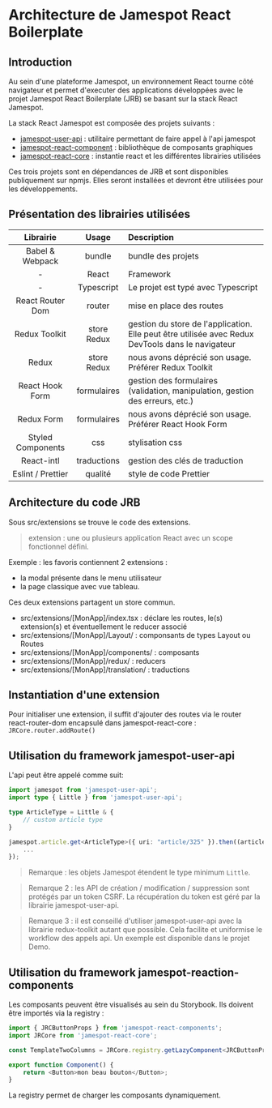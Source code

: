 # Architecture de Jamespot React Boilerplate

## Introduction

Au sein d'une plateforme Jamespot, un environnement React tourne côté navigateur et permet d'executer des applications
développées avec le projet Jamespot React Boilerplate (JRB) se basant sur la stack React Jamespot.

La stack React Jamespot est composée des projets suivants :

-   [jamespot-user-api](https://www.npmjs.com/package/jamespot-user-api) : utilitaire permettant de faire appel à l'api jamespot
-   [jamespot-react-component](https://www.npmjs.com/package/jamespot-react-components) : bibliothèque de composants graphiques
-   [jamespot-react-core](https://www.npmjs.com/package/jamespot-react-core) : instantie react et les différentes librairies utilisées

Ces trois projets sont en dépendances de JRB et sont disponibles publiquement sur npmjs. Elles seront installées et
devront être utilisées pour les développements.

## Présentation des librairies utilisées

<!-- TODO add configuration location / use -->

|     Librairie     |    Usage    | Description                                                                                       |
| :---------------: | :---------: | :------------------------------------------------------------------------------------------------ |
|  Babel & Webpack  |   bundle    | bundle des projets                                                                                |
|         -         |    React    | Framework                                                                                         |
|         -         | Typescript  | Le projet est typé avec Typescript                                                                |
| React Router Dom  |   router    | mise en place des routes                                                                          |
|   Redux Toolkit   | store Redux | gestion du store de l'application. Elle peut être utilisée avec Redux DevTools dans le navigateur |
|       Redux       | store Redux | nous avons déprécié son usage. Préférer Redux Toolkit                                             |
|  React Hook Form  | formulaires | gestion des formulaires (validation, manipulation, gestion des erreurs, etc.)                     |
|    Redux Form     | formulaires | nous avons déprécié son usage. Préférer React Hook Form                                           |
| Styled Components |     css     | stylisation css                                                                                   |
|    React-intl     | traductions | gestion des clés de traduction                                                                    |
| Eslint / Prettier |   qualité   | style de code Prettier                                                                            |

## Architecture du code JRB

Sous src/extensions se trouve le code des extensions.

> extension : une ou plusieurs application React avec un scope fonctionnel défini.

Exemple : les favoris contiennent 2 extensions :

-   la modal présente dans le menu utilisateur
-   la page classique avec vue tableau.

Ces deux extensions partagent un store commun.

-   src/extensions/[MonApp]/index.tsx : déclare les routes, le(s) extension(s) et éventuellement le reducer associé
-   src/extensions/[MonApp]/Layout/ : componsants de types Layout ou Routes
-   src/extensions/[MonApp]/components/ : composants
-   src/extensions/[MonApp]/redux/ : reducers
-   src/extensions/[MonApp]/translation/ : traductions

## Instantiation d'une extension

Pour initialiser une extension, il suffit d'ajouter des routes via le router react-router-dom encapsulé dans jamespot-react-core : `JRCore.router.addRoute()`

## Utilisation du framework jamespot-user-api

L'api peut être appelé comme suit:

```typescript
import jamespot from 'jamespot-user-api';
import type { Little } from 'jamespot-user-api';

type ArticleType = Little & {
    // custom article type
}

jamespot.article.get<ArticleType>({ uri: "article/325" }).then((article) => {
    ...
});
```

> Remarque : les objets Jamespot étendent le type minimum `Little`.

> Remarque 2 : les API de création / modification / suppression sont protégés par un token CSRF. La récupération du token est géré par la librairie jamespot-user-api.

> Remarque 3 : il est conseillé d'utiliser jamespot-user-api avec la librairie redux-toolkit autant que possible. Cela facilite et uniformise le workflow des appels api. Un exemple est disponible dans le projet Demo.

## Utilisation du framework jamespot-reaction-components

Les composants peuvent être visualisés au sein du Storybook. Ils doivent être importés via la registry :

```typescript
import { JRCButtonProps } from 'jamespot-react-components';
import JRCore from 'jamespot-react-core';

const TemplateTwoColumns = JRCore.registry.getLazyComponent<JRCButtonProps>('Button');

export function Component() {
    return <Button>mon beau bouton</Button>;
}
```

La registry permet de charger les composants dynamiquement.
